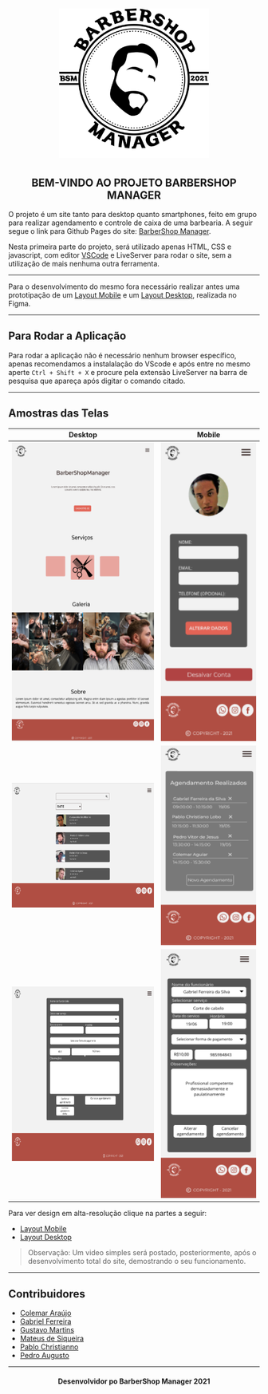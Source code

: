 <h1 align="center" ><img alt="" title="" src="public/img/bsm_logo3.svg" width="300" height="300"></h1>

<h2 align="center"> BEM-VINDO AO PROJETO BARBERSHOP MANAGER</h2>

O projeto é um site tanto para desktop quanto smartphones, feito em grupo para realizar agendamento e controle de caixa de uma barbearia. A seguir segue o link para Github Pages do site: [BarberShop Manager](https://barbershop-manager.github.io/BarberShop-Manager/).

Nesta primeira parte do projeto, será utilizado apenas HTML, CSS e javascript, com editor [VSCode](https://code.visualstudio.com) e LiveServer para rodar o site, sem a utilização de mais nenhuma outra ferramenta. 
___

Para o desenvolvimento do mesmo fora necessário realizar antes uma prototipação de um [Layout Mobile](https://www.figma.com/proto/5IyS37XpzEOqiJp1BIP4GG/BarberShop-Manager?node-id=48%3A371&scaling=scale-down&page-id=48%3A87) e um [Layout Desktop](https://www.figma.com/proto/5IyS37XpzEOqiJp1BIP4GG/BarberShop-Manager?node-id=167%3A119&scaling=min-zoom&page-id=167%3A119), realizada no Figma.

___
## Para Rodar a Aplicação

Para rodar a aplicação não é necessário nenhum browser específico, apenas recomendamos a instalalação do VScode e após entre no mesmo aperte ```Ctrl + Shift + X``` e procure pela extensão LiveServer na barra de pesquisa que apareça após digitar o comando citado.
___

## Amostras das Telas
<p align="center"> 

| Desktop  |      Mobile      |
|----------|:-------------:|
| <img alt="" title="" src="https://github.com/BarberShop-Manager/BarberShop-Manager/blob/barber-doc/assets/docs/pagina-index-desk.PNG" width="300" height="600"> |  <img alt="" title="" src="https://github.com/BarberShop-Manager/BarberShop-Manager/blob/barber-doc/assets/docs/perfil_mobile.PNG" width="200" height="600"> |
| <img alt="" title="" src="https://github.com/BarberShop-Manager/BarberShop-Manager/blob/barber-doc/assets/docs/lista_funcionarios.PNG" width="300" height="250"> |   <img alt="" title="" src="https://github.com/BarberShop-Manager/BarberShop-Manager/blob/barber-doc/assets/docs/mostra_agen_mobile.PNG" width="200" height="400">   |
| <img alt="" title="" src="https://github.com/BarberShop-Manager/BarberShop-Manager/blob/barber-doc/assets/docs/pagina_agendamento.PNG" width="300" height="350"> | <img alt="" title="" src="https://github.com/BarberShop-Manager/BarberShop-Manager/blob/barber-doc/assets/docs/alterar_agend_mobile.PNG" width="200" height="500"> |
</p>

Para ver design em alta-resolução clique na partes a seguir:
- [Layout Mobile](https://www.figma.com/proto/5IyS37XpzEOqiJp1BIP4GG/BarberShop-Manager?node-id=48%3A371&scaling=scale-down&page-id=48%3A87) 
- [Layout Desktop](https://www.figma.com/proto/5IyS37XpzEOqiJp1BIP4GG/BarberShop-Manager?node-id=167%3A119&scaling=min-zoom&page-id=167%3A119)
> Observação: Um video simples será postado, posteriormente, após o desenvolvimento total do site, demostrando o seu funcionamento.
___

## Contribuidores
- [Colemar Araújo](https://github.com/zecaguiarr)
- [Gabriel Ferreira](https://github.com/oo7gabriel)
- [Gustavo Martins](https://github.com/gustavomartins-github)
- [Mateus de Siqueira](https://github.com/Mateus-de-Siqueira)
- [Pablo Christianno](https://github.com/PabloChristianno)
- [Pedro Augusto](https://github.com/Peedrooo)
                  
---

<h4 align="center"> Desenvolvidor po BarberShop Manager 2021 </h4>
